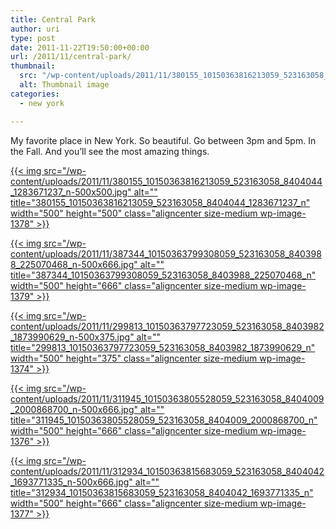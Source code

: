 ```yaml
---
title: Central Park
author: uri
type: post
date: 2011-11-22T19:50:00+00:00
url: /2011/11/central-park/
thumbnail:
  src: "/wp-content/uploads/2011/11/380155_10150363816213059_523163058_8404044_1283671237_n-500x500.jpg"
  alt: Thumbnail image
categories:
  - new york

---
```

My favorite place in New York. So beautiful. Go between 3pm and 5pm. In the Fall. And you&#8217;ll see the most amazing things.

[{{< img src="/wp-content/uploads/2011/11/380155_10150363816213059_523163058_8404044_1283671237_n-500x500.jpg" alt="" title="380155_10150363816213059_523163058_8404044_1283671237_n" width="500" height="500" class="aligncenter size-medium wp-image-1378" >}}][1]

[{{< img src="/wp-content/uploads/2011/11/387344_10150363799308059_523163058_8403988_225070468_n-500x666.jpg" alt="" title="387344_10150363799308059_523163058_8403988_225070468_n" width="500" height="666" class="aligncenter size-medium wp-image-1379" >}}][2]

[{{< img src="/wp-content/uploads/2011/11/299813_10150363797723059_523163058_8403982_1873990629_n-500x375.jpg" alt="" title="299813_10150363797723059_523163058_8403982_1873990629_n" width="500" height="375" class="aligncenter size-medium wp-image-1374" >}}][3]

[{{< img src="/wp-content/uploads/2011/11/311945_10150363805528059_523163058_8404009_2000868700_n-500x666.jpg" alt="" title="311945_10150363805528059_523163058_8404009_2000868700_n" width="500" height="666" class="aligncenter size-medium wp-image-1376" >}}][4]

[{{< img src="/wp-content/uploads/2011/11/312934_10150363815683059_523163058_8404042_1693771335_n-500x666.jpg" alt="" title="312934_10150363815683059_523163058_8404042_1693771335_n" width="500" height="666" class="aligncenter size-medium wp-image-1377" >}}][5]

 [1]: /wp-content/uploads/2011/11/380155_10150363816213059_523163058_8404044_1283671237_n.jpg
 [2]: /wp-content/uploads/2011/11/387344_10150363799308059_523163058_8403988_225070468_n.jpg
 [3]: /wp-content/uploads/2011/11/299813_10150363797723059_523163058_8403982_1873990629_n.jpg
 [4]: /wp-content/uploads/2011/11/311945_10150363805528059_523163058_8404009_2000868700_n.jpg
 [5]: /wp-content/uploads/2011/11/312934_10150363815683059_523163058_8404042_1693771335_n.jpg